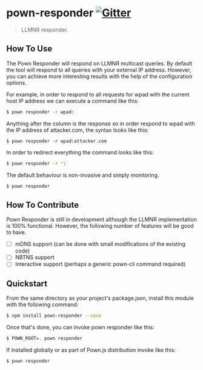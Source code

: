 # pown-responder [![Gitter](https://img.shields.io/gitter/room/nwjs/nw.js.svg)](https://gitter.im/pownjs/Lobby)

> LLMNR responder.


## How To Use

The Pown Responder will respond on LLMNR multicast queries. By default the tool will respond to all queries with your external IP address. However, you can achieve more interesting results with the help of the configuration options. 

For example, in order to respond to all requests for wpad with the current host IP address we can execute a command like this:

```sh
$ pown responder -r wpad:
```

Anything after the column is the response so in order respond to wpad with the IP address of attacker.com, the syntax looks like this:

```
$ pown responder -r wpad:attacker.com
```

In order to redirect everything the command looks like this:

```sh
$ pown responder -r *:
```

The default behaviour is non-invasive and simply monitoring.

```sh
$ pown responder
```

## How To Contribute

Pown Responder is still in development although the LLMNR implementation is 100% functional. However, the following number of features will be good to have.

* [ ] mDNS support (can be done with small modifications of the existing code)
* [ ] NBTNS support
* [ ] Interactive support (perhaps a generic pown-cli command required)

## Quickstart

From the same directory as your project's package.json, install this module with the following command:

```sh
$ npm install pown-responder --save
```

Once that's done, you can invoke pown responder like this:

```sh
$ POWN_ROOT=. pown responder
```

If installed globally or as part of Pown.js distribution invoke like this:

```sh
$ pown responder
```
